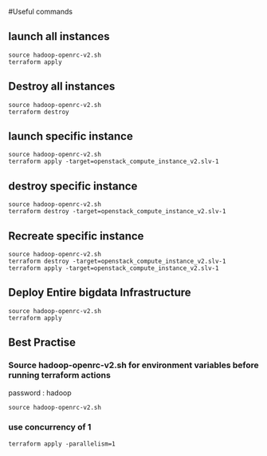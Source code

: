 #Useful commands 

## launch all instances 

```shell
source hadoop-openrc-v2.sh
terraform apply 
```

## Destroy all instances

```shell
source hadoop-openrc-v2.sh
terraform destroy
```

## launch specific instance 

```shell
source hadoop-openrc-v2.sh
terraform apply -target=openstack_compute_instance_v2.slv-1
```

## destroy specific instance

```shell
source hadoop-openrc-v2.sh
terraform destroy -target=openstack_compute_instance_v2.slv-1
```

## Recreate specific instance

```shell
source hadoop-openrc-v2.sh
terraform destroy -target=openstack_compute_instance_v2.slv-1
terraform apply -target=openstack_compute_instance_v2.slv-1
```

## Deploy Entire bigdata Infrastructure

```shell
source hadoop-openrc-v2.sh
terraform apply 
```

## Best Practise

### Source hadoop-openrc-v2.sh for environment variables before running terraform actions

password : hadoop

```shell
source hadoop-openrc-v2.sh
```

### use concurrency of 1 

```shell
terraform apply -parallelism=1
```
